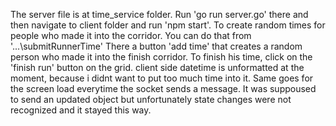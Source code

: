 The server file is at time_service folder. Run 'go run server.go' there and then navigate to client folder
and run 'npm start'.
To create random times for people who made it into the corridor. You can do that from '...\submitRunnerTime'
There a button 'add time' that creates a random person who made it into the finish corridor. To finish his time, click on the
'finish run' button on the grid.
client side datetime is unformatted at the moment, because i didnt want to put too much time into it. Same goes for the screen load everytime the socket sends a message. It was suppoused to send an updated object but unfortunately state changes were not recognized and it stayed this way.